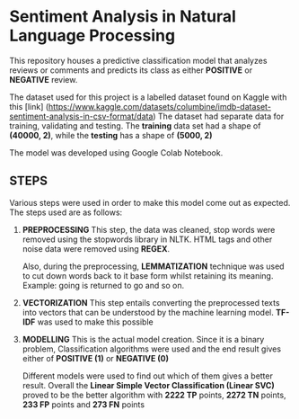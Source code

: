 # Sentiment Analysis in Natural Language Processing

This repository houses a predictive classification model that analyzes reviews or comments
and predicts its class as either **POSITIVE** or **NEGATIVE** review.

The dataset used for this project is a labelled dataset found on Kaggle with this 
[link] (https://www.kaggle.com/datasets/columbine/imdb-dataset-sentiment-analysis-in-csv-format/data)
The dataset had separate data for training, validating and testing.
The **training** data set had a shape of **(40000, 2)**, while the **testing** has a shape of 
**(5000, 2)**

The model was developed using Google Colab Notebook.

## STEPS
Various steps were used in order to make this model come out as expected. The steps used 
are as follows:

1. **PREPROCESSING**
    This step, the data was cleaned, stop words were removed using the stopwords library
    in NLTK. HTML tags and other noise data were removed using **REGEX**.

    Also, during the preprocessing, **LEMMATIZATION** technique was used to cut down words back
    to it base form whilst retaining its meaning. Example: going is returned to go and so on.
    
2. **VECTORIZATION**
    This step entails converting the preprocessed texts into vectors that can be understood by the 
    machine learning model.
    **TF-IDF** was used to make this possible

3. **MODELLING**
    This is the actual model creation. Since it is a binary problem, Classification algorithms were used
    and the end result gives either of **POSITIVE (1)** or **NEGATIVE (0)**

    Different models were used to find out which of them gives a better result. Overall the
    **Linear Simple Vector Classification (Linear SVC)** proved to be the better algorithm with 
    **2222 TP** points, **2272 TN** points, **233 FP** points and **273 FN** points